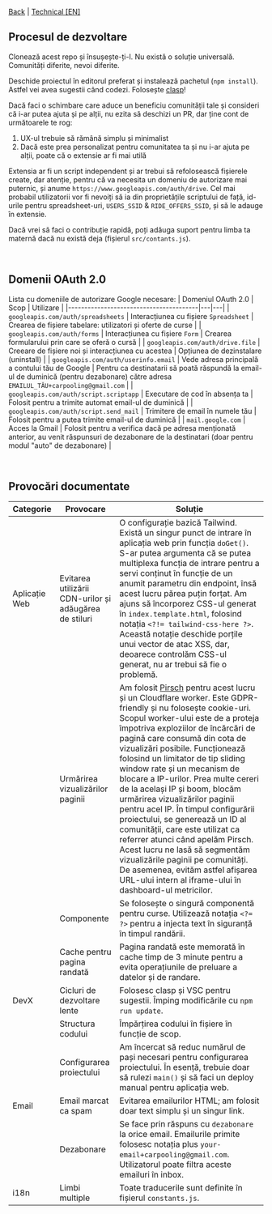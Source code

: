 [Back](./../README.md) | [Technical [EN]](./TECHNICAL.md)

## Procesul de dezvoltare

Clonează acest repo și însușește-ți-l. Nu există o soluție universală. Comunități diferite, nevoi diferite.

Deschide proiectul în editorul preferat și instalează pachetul (`npm install`). Astfel vei avea sugestii când codezi. Folosește [clasp](https://github.com/google/clasp)!

Dacă faci o schimbare care aduce un beneficiu comunității tale și consideri că i-ar putea ajuta și pe alții, nu ezita să deschizi un PR, dar ține cont de următoarele te rog:
1. UX-ul trebuie să rămână simplu și minimalist
2. Dacă este prea personalizat pentru comunitatea ta și nu i-ar ajuta pe alții, poate că o extensie ar fi mai utilă

Extensia ar fi un script independent și ar trebui să refolosească fișierele create, dar atenție, pentru că va necesita un domeniu de autorizare mai puternic, și anume `https://www.googleapis.com/auth/drive`. Cel mai probabil utilizatorii vor fi nevoiți să ia din proprietățile scriptului de față, id-urile pentru spreadsheet-uri, `USERS_SSID` & `RIDE_OFFERS_SSID`, și să le adauge în extensie.

Dacă vrei să faci o contribuție rapidă, poți adăuga suport pentru limba ta maternă dacă nu există deja (fișierul `src/contants.js`).

<br/>

## Domenii OAuth 2.0

Lista cu domeniile de autorizare Google necesare:
| Domeniul OAuth 2.0                     | Scop | Utilizare |
|----------------------------------------|---|---|
| `googleapis.com/auth/spreadsheets`     | Interacțiunea cu fișiere `Spreadsheet` | Crearea de fișiere tabelare: utilizatori și oferte de curse |
| `googleapis.com/auth/forms`            | Interacțiunea cu fișiere `Form` | Crearea formularului prin care se oferă o cursă |
| `googleapis.com/auth/drive.file`       | Creeare de fișiere noi și interacțiunea cu acestea | Opțiunea de dezinstalare (uninstall) |
| `googleapis.com/auth/userinfo.email`   | Vede adresa principală a contului tău de Google | Pentru ca destinatarii să poată răspundă la email-ul de duminică (pentru dezabonare) către adresa `EMAILUL_TĂU+carpooling@gmail.com` |
| `googleapis.com/auth/script.scriptapp` | Executare de cod în absența ta | Folosit pentru a trimite automat email-ul de duminică |
| `googleapis.com/auth/script.send_mail` | Trimitere de email în numele tău | Folosit pentru a putea trimite email-ul de duminică |
| `mail.google.com`                      | Acces la Gmail | Folosit pentru a verifica dacă pe adresa menționată anterior, au venit răspunsuri de dezabonare de la destinatari (doar pentru modul "auto" de dezabonare)  |

<br/>

## Provocări documentate

| Categorie | Provocare | Soluție |
|-----------|-----------|---------|
| Aplicație Web | Evitarea utilizării CDN-urilor și adăugărea de stiluri | O configurație bazică Tailwind. Există un singur punct de intrare în aplicația web prin funcția `doGet()`. S-ar putea argumenta că se putea multiplexa funcția de intrare pentru a servi conținut în funcție de un anumit parametru din endpoint, însă acest lucru părea puțin forțat. Am ajuns să încorporez CSS-ul generat în `index.template.html`, folosind notația `<?!= tailwind-css-here ?>`. Această notație deschide porțile unui vector de atac XSS, dar, deoarece controlăm CSS-ul generat, nu ar trebui să fie o problemă. |
|           | Urmărirea vizualizărilor paginii | Am folosit [Pirsch](https://pirsch.io) pentru acest lucru și un Cloudflare worker. Este GDPR-friendly și nu folosește cookie-uri. Scopul worker-ului este de a proteja împotriva exploziilor de încărcări de pagină care consumă din cota de vizualizări posibile. Funcționează folosind un limitator de tip sliding window rate și un mecanism de blocare a IP-urilor. Prea multe cereri de la același IP și boom, blocăm urmărirea vizualizărilor paginii pentru acel IP. În timpul configurării proiectului, se generează un ID al comunității, care este utilizat ca referrer atunci când apelăm Pirsch. Acest lucru ne lasă să segmentăm vizualizările paginii pe comunități. De asemenea, evităm astfel afișarea URL-ului intern al iframe-ului în dashboard-ul metricilor. |
|           | Componente | Se folosește o singură componentă pentru curse. Utilizează notația `<?= ?>` pentru a injecta text în siguranță în timpul randării. |
|           | Cache pentru pagina randată | Pagina randată este memorată în cache timp de 3 minute pentru a evita operațiunile de preluare a datelor și de randare. |
| DevX      | Cicluri de dezvoltare lente | Folosesc clasp și VSC pentru sugestii. Împing modificările cu `npm run update`. |
|           | Structura codului | Împărțirea codului în fișiere în funcție de scop. |
|           | Configurarea proiectului | Am încercat să reduc numărul de pași necesari pentru configurarea proiectului. În esență, trebuie doar să rulezi `main()` și să faci un deploy manual pentru aplicația web. |
| Email     | Email marcat ca spam | Evitarea emailurilor HTML; am folosit doar text simplu și un singur link. |
|           | Dezabonare | Se face prin răspuns cu `dezabonare` la orice email. Emailurile primite folosesc notația plus `your-email+carpooling@gmail.com`. Utilizatorul poate filtra aceste emailuri în inbox. |
| i18n      | Limbi multiple | Toate traducerile sunt definite în fișierul `constants.js`. |
